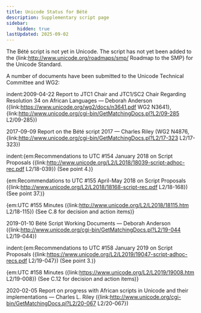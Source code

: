 ```yaml
---
title: Unicode Status for Bété
description: Supplementary script page
sidebar:
    hidden: true
lastUpdated: 2025-09-02
---
```


The Bété script is not yet in Unicode. The script has not yet been added to the {link:http://www.unicode.org/roadmaps/smp/ Roadmap to the SMP} for the Unicode Standard.

[comment]: # (end of intro)

[comment]: # (start of blocks)



[comment]: # (end of blocks)

[comment]: # (start of chars)



[comment]: # (end of chars)

[comment]: # (start of rest)

A number of documents have been submitted to the Unicode Technical Committee and WG2:

indent:2009-04-22 Report to JTC1 Chair and JTC1/SC2 Chair Regarding Resolution 34 on African Languages — Deborah Anderson ({link:https://www.unicode.org/wg2/docs/n3641.pdf WG2 N3641}, {link:http://www.unicode.org/cgi-bin/GetMatchingDocs.pl?L2/09-285 L2/09-285})

2017-09-09 Report on the Bété script 2017 — Charles Riley (WG2 N4876, {link:http://www.unicode.org/cgi-bin/GetMatchingDocs.pl?L2/17-323 L2/17-323})

indent:{em:Recommendations to UTC #154 January 2018 on Script Proposals ({link:http://www.unicode.org/L2/L2018/18039-script-adhoc-rec.pdf L2/18-039}) (See point 4.)}

{em:Recommendations to UTC #155 April-May 2018 on Script Proposals ({link:http://www.unicode.org/L2/L2018/18168-script-rec.pdf L2/18-168}) (See point 37.)}

{em:UTC #155 Minutes ({link:http://www.unicode.org/L2/L2018/18115.htm L2/18-115}) (See C.8 for decision and action items)}


2019-01-10 Bété Script Working Documents — Deborah Anderson ({link:http://www.unicode.org/cgi-bin/GetMatchingDocs.pl?L2/19-044 L2/19-044})

indent:{em:Recommendations to UTC #158 January 2019 on Script Proposals ({link:https://www.unicode.org/L2/L2019/19047-script-adhoc-recs.pdf L2/19-047}) (See point 3.)}

{em:UTC #158 Minutes ({link:https://www.unicode.org/L2/L2019/19008.htm L2/19-008}) (See C.12 for decision and action items)}


2020-02-05 Report on progress with African scripts in Unicode and their implementations — Charles L. Riley ({link:http://www.unicode.org/cgi-bin/GetMatchingDocs.pl?L2/20-067 L2/20-067})
